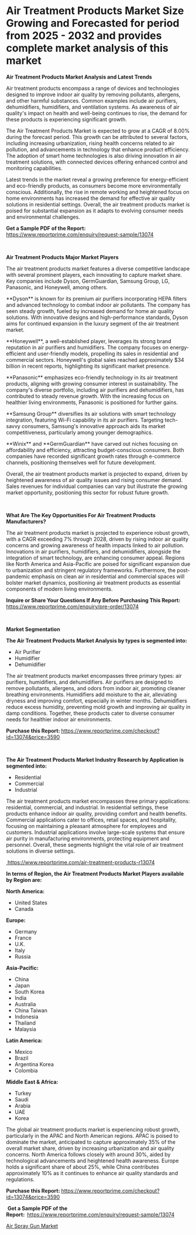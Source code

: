 <p><h1>Air Treatment Products Market Size Growing and Forecasted for period from 2025 - 2032 and provides complete market analysis of this market</h1></p><p><strong>Air Treatment Products Market Analysis and Latest Trends</strong></p>
<p><p>Air treatment products encompass a range of devices and technologies designed to improve indoor air quality by removing pollutants, allergens, and other harmful substances. Common examples include air purifiers, dehumidifiers, humidifiers, and ventilation systems. As awareness of air quality's impact on health and well-being continues to rise, the demand for these products is experiencing significant growth.</p><p>The Air Treatment Products Market is expected to grow at a CAGR of 8.00% during the forecast period. This growth can be attributed to several factors, including increasing urbanization, rising health concerns related to air pollution, and advancements in technology that enhance product efficiency. The adoption of smart home technologies is also driving innovation in air treatment solutions, with connected devices offering enhanced control and monitoring capabilities.</p><p>Latest trends in the market reveal a growing preference for energy-efficient and eco-friendly products, as consumers become more environmentally conscious. Additionally, the rise in remote working and heightened focus on home environments has increased the demand for effective air quality solutions in residential settings. Overall, the air treatment products market is poised for substantial expansion as it adapts to evolving consumer needs and environmental challenges.</p></p>
<p><strong>Get a Sample PDF of the Report:&nbsp;</strong> <a href="https://www.reportprime.com/enquiry/request-sample/13074?utm_campaign=3095&utm_medium=2&utm_source=Github&utm_content=ia&utm_term=19032025&utm_id=air-treatment-products">https://www.reportprime.com/enquiry/request-sample/13074</a></p>
<p>&nbsp;</p>
<p><strong>Air Treatment Products Major Market Players</strong></p>
<p><p>The air treatment products market features a diverse competitive landscape with several prominent players, each innovating to capture market share. Key companies include Dyson, GermGuardian, Samsung Group, LG, Panasonic, and Honeywell, among others.</p><p>**Dyson** is known for its premium air purifiers incorporating HEPA filters and advanced technology to combat indoor air pollutants. The company has seen steady growth, fueled by increased demand for home air quality solutions. With innovative designs and high-performance standards, Dyson aims for continued expansion in the luxury segment of the air treatment market.</p><p>**Honeywell**, a well-established player, leverages its strong brand reputation in air purifiers and humidifiers. The company focuses on energy-efficient and user-friendly models, propelling its sales in residential and commercial sectors. Honeywell's global sales reached approximately $34 billion in recent reports, highlighting its significant market presence.</p><p>**Panasonic** emphasizes eco-friendly technology in its air treatment products, aligning with growing consumer interest in sustainability. The company's diverse portfolio, including air purifiers and dehumidifiers, has contributed to steady revenue growth. With the increasing focus on healthier living environments, Panasonic is positioned for further gains.</p><p>**Samsung Group** diversifies its air solutions with smart technology integration, featuring Wi-Fi capability in its air purifiers. Targeting tech-savvy consumers, Samsung's innovative approach aids its market competitiveness, particularly among younger demographics.</p><p>**Winix** and **GermGuardian** have carved out niches focusing on affordability and efficiency, attracting budget-conscious consumers. Both companies have recorded significant growth rates through e-commerce channels, positioning themselves well for future development.</p><p>Overall, the air treatment products market is projected to expand, driven by heightened awareness of air quality issues and rising consumer demand. Sales revenues for individual companies can vary but illustrate the growing market opportunity, positioning this sector for robust future growth.</p></p>
<p>&nbsp;</p>
<p><strong>What Are The Key Opportunities For Air Treatment Products Manufacturers?</strong></p>
<p><p>The air treatment products market is projected to experience robust growth, with a CAGR exceeding 7% through 2028, driven by rising indoor air quality concerns and growing awareness of health impacts linked to air pollution. Innovations in air purifiers, humidifiers, and dehumidifiers, alongside the integration of smart technology, are enhancing consumer appeal. Regions like North America and Asia-Pacific are poised for significant expansion due to urbanization and stringent regulatory frameworks. Furthermore, the post-pandemic emphasis on clean air in residential and commercial spaces will bolster market dynamics, positioning air treatment products as essential components of modern living environments.</p></p>
<p><strong>Inquire or Share Your Questions If Any Before Purchasing This Report:</strong> <a href="https://www.reportprime.com/enquiry/pre-order/13074?utm_campaign=3095&utm_medium=2&utm_source=Github&utm_content=ia&utm_term=19032025&utm_id=air-treatment-products">https://www.reportprime.com/enquiry/pre-order/13074</a></p>
<p>&nbsp;</p>
<p><strong>Market Segmentation</strong></p>
<p><strong>The Air Treatment Products Market Analysis by types is segmented into:</strong></p>
<p><ul><li>Air Purifier</li><li>Humidifier</li><li>Dehumidifier</li></ul></p>
<p><p>The air treatment products market encompasses three primary types: air purifiers, humidifiers, and dehumidifiers. Air purifiers are designed to remove pollutants, allergens, and odors from indoor air, promoting cleaner breathing environments. Humidifiers add moisture to the air, alleviating dryness and improving comfort, especially in winter months. Dehumidifiers reduce excess humidity, preventing mold growth and improving air quality in damp conditions. Together, these products cater to diverse consumer needs for healthier indoor air environments.</p></p>
<p><strong>Purchase this Report:&nbsp;</strong><a href="https://www.reportprime.com/checkout?id=13074&price=3590&utm_campaign=3095&utm_medium=2&utm_source=Github&utm_content=ia&utm_term=19032025&utm_id=air-treatment-products">https://www.reportprime.com/checkout?id=13074&price=3590</a></p>
<p>&nbsp;</p>
<p><strong>The Air Treatment Products Market Industry Research by Application is segmented into:</strong></p>
<p><ul><li>Residential</li><li>Commercial</li><li>Industrial</li></ul></p>
<p><p>The air treatment products market encompasses three primary applications: residential, commercial, and industrial. In residential settings, these products enhance indoor air quality, providing comfort and health benefits. Commercial applications cater to offices, retail spaces, and hospitality, focusing on maintaining a pleasant atmosphere for employees and customers. Industrial applications involve large-scale systems that ensure air purity in manufacturing environments, protecting equipment and personnel. Overall, these segments highlight the vital role of air treatment solutions in diverse settings.</p></p>
<p><a href="https://www.reportprime.com/air-treatment-products-r13074?utm_campaign=3095&utm_medium=2&utm_source=Github&utm_content=ia&utm_term=19032025&utm_id=air-treatment-products">&nbsp;https://www.reportprime.com/air-treatment-products-r13074</a></p>
<p><strong>In terms of Region, the Air Treatment Products Market Players available by Region are:</strong></p>
<p>
    <p> <strong> North America: </strong>
        <ul>
            <li>United States</li>
            <li>Canada</li>
        </ul>
        </p> 
    <p> <strong> Europe: </strong>
        <ul>
            <li>Germany</li>
            <li>France</li>
            <li>U.K.</li>
            <li>Italy</li>
            <li>Russia</li>
        </ul>
        </p> 
    <p> <strong> Asia-Pacific: </strong>
        <ul>
            <li>China</li>
            <li>Japan</li>
            <li>South Korea</li>
            <li>India</li>
            <li>Australia</li>
            <li>China Taiwan</li>
            <li>Indonesia</li>
            <li>Thailand</li>
            <li>Malaysia</li>
        </ul>
        </p> 
    <p> <strong> Latin America: </strong>
        <ul>
            <li>Mexico</li>
            <li>Brazil</li>
            <li>Argentina Korea</li>
            <li>Colombia</li>
        </ul>
        </p> 
    <p> <strong> Middle East & Africa: </strong>
        <ul>
            <li>Turkey</li>
            <li>Saudi</li>
            <li>Arabia</li>
            <li>UAE</li>
            <li>Korea</li>
        </ul>
    </p>
    </p>
<p><p>The global air treatment products market is experiencing robust growth, particularly in the APAC and North American regions. APAC is poised to dominate the market, anticipated to capture approximately 35% of the overall market share, driven by increasing urbanization and air quality concerns. North America follows closely with around 30%, aided by technological advancements and heightened health awareness. Europe holds a significant share of about 25%, while China contributes approximately 10% as it continues to enhance air quality standards and regulations.</p></p>
<p><strong>Purchase this Report: </strong><a href="https://www.reportprime.com/checkout?id=13074&price=3590&utm_campaign=3095&utm_medium=2&utm_source=Github&utm_content=ia&utm_term=19032025&utm_id=air-treatment-products">https://www.reportprime.com/checkout?id=13074&price=3590</a></p>
<p>&nbsp;<strong>Get a Sample PDF of the Report:&nbsp;&nbsp;</strong><a href="https://www.reportprime.com/enquiry/request-sample/13074?utm_campaign=3095&utm_medium=2&utm_source=Github&utm_content=ia&utm_term=19032025&utm_id=air-treatment-products">https://www.reportprime.com/enquiry/request-sample/13074</a></p>
<p><strong></strong></p>
<p><p><a href="https://github.com/suleimannichelle7/Market-Research-Report-List-1/blob/main/air-spray-gun-market.md?utm_campaign=3095&utm_medium=2&utm_source=Github&utm_content=ia&utm_term=19032025&utm_id=air-treatment-products">Air Spray Gun Market</a></p></p>